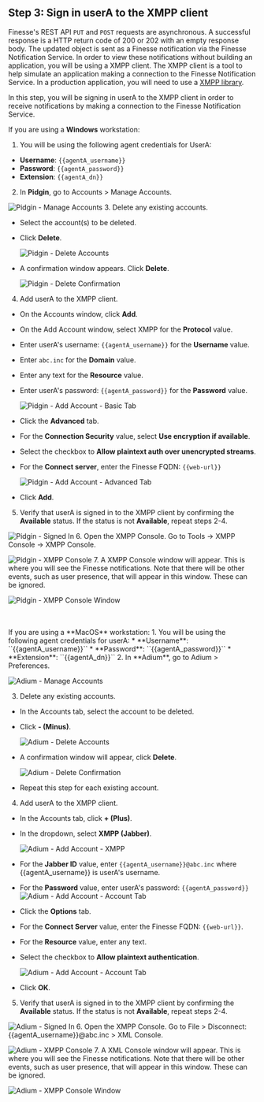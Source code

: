 ## Step 3: Sign in userA to the XMPP client

Finesse's REST API `PUT` and `POST` requests are asynchronous. A successful response is a HTTP return code of 200 or 202 with an empty response body. The updated object is sent as a Finesse notification via the Finesse Notification Service. In order to view these notifications without building an application, you will be using a XMPP client. The XMPP client is a tool to help simulate an application making a connection to the Finesse Notification Service. In a production application, you will need to use a [XMPP library](http://xmpp.org/software/libraries.html).

In this step, you will be signing in userA to the XMPP client in order to receive notifications by making a connection to the Finesse Notification Service.

If you are using a **Windows** workstation:
1. You will be using the following agent credentials for UserA:
 * **Username**: ``{{agentA_username}}``
 * **Password**: ``{{agentA_password}}``
 * **Extension**: ``{{agentA_dn}}``
2. In **Pidgin**, go to Accounts > Manage Accounts.

 ![Pidgin - Manage Accounts](/posts/files/finesse-basic-dialog-rest-apis-with-xmpp-events/assets/images/pidgin-manage-accounts.jpg)
3. Delete any existing accounts.
 * Select the account(s) to be deleted.
 * Click **Delete**.

  	 ![Pidgin - Delete Accounts](/posts/files/finesse-basic-dialog-rest-apis-with-xmpp-events/assets/images/pidgin-delete-accounts.jpg)
 * A confirmation window appears. Click **Delete**.

  	 ![Pidgin - Delete Confirmation](/posts/files/finesse-basic-dialog-rest-apis-with-xmpp-events/assets/images/pidgin-delete-confirmation.jpg)
4. Add userA to the XMPP client.
 * On the Accounts window, click **Add**.
 * On the Add Account window, select XMPP for the **Protocol** value.
 * Enter userA's username: ``{{agentA_username}}`` for the **Username** value.
 * Enter ``abc.inc`` for the **Domain** value.
 * Enter any text for the **Resource** value.
 * Enter userA's password: ``{{agentA_password}}`` for the **Password** value.

 	 ![Pidgin - Add Account - Basic Tab](/posts/files/finesse-basic-dialog-rest-apis-with-xmpp-events/assets/images/pidgin-add-account-basic-tab.jpg)
 * Click the **Advanced** tab.
 * For the **Connection Security** value, select **Use encryption if available**.
 * Select the checkbox to **Allow plaintext auth over unencrypted streams**.
 * For the **Connect server**, enter the Finesse FQDN: ``{{web-url}}``

  	 ![Pidgin - Add Account - Advanced Tab](/posts/files/finesse-basic-dialog-rest-apis-with-xmpp-events/assets/images/pidgin-add-account-advanced-tab.jpg)
 * Click **Add**.
5. Verify that userA is signed in to the XMPP client by confirming the **Available** status. If the status is not **Available**, repeat steps 2-4.

 ![Pidgin - Signed In](/posts/files/finesse-basic-dialog-rest-apis-with-xmpp-events/assets/images/pidgin-signed-in.jpg)
6. Open the XMPP Console. Go to Tools -> XMPP Console -> XMPP Console.

 ![Pidgin - XMPP Console](/posts/files/finesse-basic-dialog-rest-apis-with-xmpp-events/assets/images/pidgin-xmpp-console.jpg)
7. A XMPP Console window will appear. This is where you will see the Finesse notifications. Note that there will be other events, such as user presence, that will appear in this window. These can be ignored.

 ![Pidgin - XMPP Console Window](/posts/files/finesse-basic-dialog-rest-apis-with-xmpp-events/assets/images/pidgin-xmpp-console-window.jpg)

<br/>
<br/>
If you are using a **MacOS** workstation:
1. You will be using the following agent credentials for userA:
 * **Username**: ``{{agentA_username}}``
 * **Password**: ``{{agentA_password}}``
 * **Extension**: ``{{agentA_dn}}``
2. In **Adium**, go to Adium > Preferences.

 ![Adium - Manage Accounts](/posts/files/finesse-basic-dialog-rest-apis-with-xmpp-events/assets/images/adium-manage-accounts.jpg)

3. Delete any existing accounts.
 * In the Accounts tab, select the account to be deleted.
 * Click **- (Minus)**.

  	 ![Adium - Delete Accounts](/posts/files/finesse-basic-dialog-rest-apis-with-xmpp-events/assets/images/adium-delete-accounts.jpg)
 * A confirmation window will appear, click **Delete**.

  	 ![Adium - Delete Confirmation](/posts/files/finesse-basic-dialog-rest-apis-with-xmpp-events/assets/images/adium-delete-confirmation.jpg)
 * Repeat this step for each existing account.
4. Add userA to the XMPP client.
 * In the Accounts tab, click **+ (Plus)**.
 * In the dropdown, select **XMPP (Jabber)**.

  	 ![Adium - Add Account - XMPP](/posts/files/finesse-basic-dialog-rest-apis-with-xmpp-events/assets/images/adium-add-account-xmpp.jpg)
 * For the **Jabber ID** value, enter ``{{agentA_username}}@abc.inc`` where {{agentA_username}} is userA's username.
 * For the **Password** value, enter userA's password: ``{{agentA_password}}``
     ![Adium - Add Account - Account Tab](/posts/files/finesse-basic-dialog-rest-apis-with-xmpp-events/assets/images/adium-add-account-account-tab.jpg)
 * Click the **Options** tab.
 * For the **Connect Server** value, enter the Finesse FQDN: ``{{web-url}}``.
 * For the **Resource** value, enter any text.
 * Select the checkbox to **Allow plaintext authentication**.

     ![Adium - Add Account - Account Tab](/posts/files/finesse-basic-dialog-rest-apis-with-xmpp-events/assets/images/adium-add-account-options-tab.jpg)
 * Click **OK**.
5. Verify that userA is signed in to the XMPP client by confirming the **Available** status. If the status is not **Available**, repeat steps 2-4.

 ![Adium - Signed In](/posts/files/finesse-basic-dialog-rest-apis-with-xmpp-events/assets/images/adium-signed-in.jpg)
6. Open the XMPP Console. Go to File > Disconnect: {{agentA_username}}@abc.inc > XML Console.

 ![Adium - XMPP Console](/posts/files/finesse-basic-dialog-rest-apis-with-xmpp-events/assets/images/adium-xmpp-console.jpg)
7. A XML Console window will appear. This is where you will see the Finesse notifications. Note that there will be other events, such as user presence, that will appear in this window. These can be ignored.

 ![Adium - XMPP Console Window](/posts/files/finesse-basic-dialog-rest-apis-with-xmpp-events/assets/images/adium-xmpp-console-window.jpg)
